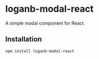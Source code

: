 # loganb-modal-react

A simple modal component for React.

## Installation

```bash
npm install loganb-modal-react
```
